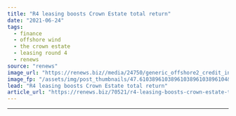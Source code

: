 ```yaml
---
title: "R4 leasing boosts Crown Estate total return"
date: "2021-06-24"
tags: 
  - finance
  - offshore wind
  - the crown estate
  - leasing round 4
  - renews
source: "renews"
image_url: "https://renews.biz//media/24750/generic_offshore2_credit_insung_yoon_unsplash.jpeg?mode=crop&width=770&heightratio=0.6103896103896103896103896104&slimmage=true"
image_fp: "/assets/img/post_thumbnails/47.6103896103896103896103896104&slimmage=true"
lead: "R4 leasing boosts Crown Estate total return"
article_url: "https://renews.biz/70521/r4-leasing-boosts-crown-estate-total-return/"
---
```


---
